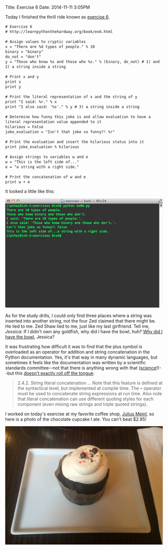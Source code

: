Title: Exercise 6
Date: 2014-11-11 3:05PM

Today I finished the thrill ride known as [exercise 6](http://learnpythonthehardway.org/book/ex6.html).

```
# Exercise 6
# http://learnpythonthehardway.org/book/ex6.html

# Assign values to cryptic variables
x = "There are %d types of people." % 10
binary = "binary"
do_not = "don't"
y = "Those who know %s and those who %s." % (binary, do_not) # 1) and 2) a string inside a string

# Print x and y
print x
print y

# Print the literal representation of x and the string of y
print "I said: %r." % x
print "I also said: '%s'." % y # 3) a string inside a string

# Determine how funny this joke is and allow evaluation to have a literal representation value appended to it
hilarious = False
joke_evaluation = "Isn't that joke so funny?! %r"

# Print the evaluation and insert the hilarious status into it
print joke_evaluation % hilarious

# Assign strings to variables w and e
w = "This is the left side of..."
e = "a string with a right side."

# Print the concatenation of w and e
print w + e
```

It looked a little like this:

![Exercise 06](/images/ex06.png "Exercise 06")

As for the study drills, I could only find three places where a string was inserted into another string, not the four Zed claimed that there might be. He lied to me. Zed Shaw lied to me, just like my last girlfriend. Tell me, *Jessica*: If I didn't own any goldfish, why did I have the bowl, huh? [Why did I have the bowl](https://www.youtube.com/watch?v=jUJNsS7kqDM), Jessica?

It was frustrating how difficult it was to find that the plus symbol is overloaded as an operator for addition and string concatenation in the Python documentation. Yes, it's that way in many dynamic languages, but sometimes it feels like the documentation was written by a scientific standards committee--not that there is anything wrong with that ([science](/images/science.gif)!)--but this [doesn't exactly roll off the tongue](https://docs.python.org/2/reference/lexical_analysis.html#string-literal-concatenation
):

> 2.4.2. String literal concatenation
> ...
> Note that this feature is defined at the syntactical level, but implemented at compile time. The `+` operator must be used to concatenate string expressions at run time. Also note that literal concatenation can use different quoting styles for each component (even mixing raw strings and triple quoted strings).

I worked on today's exercise at my favorite coffee shop, [Julius Meinl](http://www.yelp.com/biz/julius-meinl-chicago-3), so here is a photo of the chocolate cupcake I ate. You can't beat $2.95!

![Julius Meinl chocolate upcake](/images/julius_meinl-cupcake.jpg "Exercise 06")
